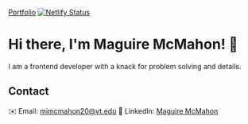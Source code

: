 [Portfolio](https://maguiremcmahon.com) 
[![Netlify Status](https://api.netlify.com/api/v1/badges/bfa795df-6265-4f54-bac9-9aa033081b98/deploy-status)](https://app.netlify.com/sites/maguire-mcmahon/deploys)
# Hi there, I'm Maguire McMahon! 👋 
I am a frontend developer with a knack for problem solving and details. 
## Contact
✉️ Email: mimcmahon20@vt.edu
💼 LinkedIn: [Maguire McMahon](https://www.linkedin.com/in/maguire-mcmahon/)
